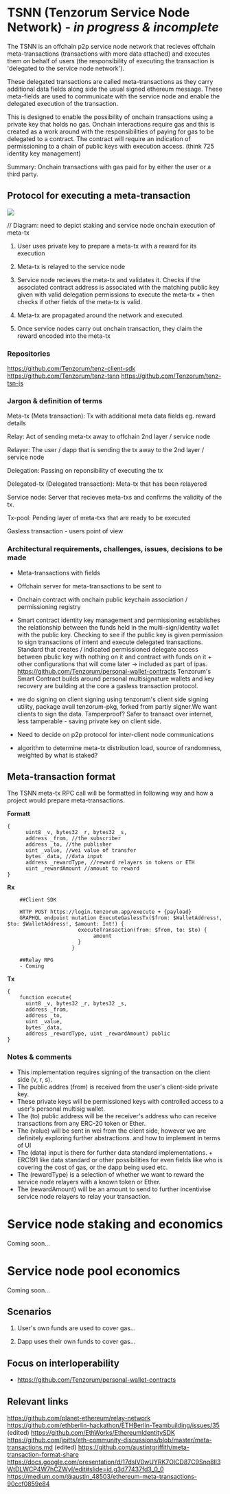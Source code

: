 # TSNN (Tenzorum Service Node Network) - *in progress & incomplete*

The TSNN is an offchain p2p service node network that recieves offchain meta-transactions (transactions with more data attached) and executes them on behalf of users (the responsibility of executing the transaction is 'delegated to the service node network').

These delegated transactions are called meta-transactions as they carry additional data fields along side the usual signed ethereum message. These meta-fields are used to communicate with the service node and enable the delegated execution of the transaction.

This is designed to enable the possibility of onchain transactions using a private key that holds no gas. Onchain interactions require gas and this is created as a work around with the responsibilities of paying for gas to be delegated to a contract. The contract will require an indication of permissioning to a chain of public keys with execution access. (think 725 identity key management)

Summary: Onchain transactions with gas paid for by either the user or a third party.

## Protocol for executing a meta-transaction

![](https://i.imgur.com/tY0PHGi.png)

// Diagram: need to depict staking and service node onchain execution of meta-tx

1. User uses private key to prepare a meta-tx with a reward for its execution

2. Meta-tx is relayed to the service node

3. Service node recieves the meta-tx and validates it. Checks if the associated contract address is associated with the matching public key given with valid delegation permissions to execute the meta-tx + then checks if other fields of the meta-tx is valid.

4. Meta-tx are propagated around the network and executed.

5. Once service nodes carry out onchain transaction, they claim the reward encoded into the meta-tx

### Repositories

https://github.com/Tenzorum/tenz-client-sdk
https://github.com/Tenzorum/tenz-tsnn
https://github.com/Tenzorum/tenz-tsn-js

### Jargon & definition of terms

Meta-tx (Meta transaction): Tx with additional meta data fields eg. reward details

Relay: Act of sending meta-tx away to offchain 2nd layer / service node

Relayer: The user / dapp that is sending the tx away to the 2nd layer / service node

Delegation: Passing on reponsibility of executing the tx

Delegated-tx (Delegated transaction): Meta-tx that has been relayered

Service node: Server that recieves meta-txs and confirms the validity of the tx.

Tx-pool: Pending layer of meta-txs that are ready to be executed

Gasless transaction - users point of view

### Architectural requirements, challenges, issues, decisions to be made

- Meta-transactions with fields
- Offchain server for meta-transactions to be sent to
- Onchain contract with onchain public keychain association / permissioning registry
- Smart contract identity key management and permissioning establishes the relationship between the funds held in the multi-sign/identity wallet with the public key. Checking to see if the public key is given permission to sign transactions of intent and execute delegated transactions. Standard that creates / indicated permissioned delegate access between pbulic key with nothing on it and contract with funds on it + other configurations that will come later -> included as part of ipas. https://github.com/Tenzorum/personal-wallet-contracts Tenzorum's Smart Contract builds around personal multisignature wallets and key recovery are building at the core a gasless transaction protocol. 
- we do signing on client signing using tenzorum's client side signing utility, package avail tenzorum-pkg, forked from partiy signer.We want clients to sign the data. Tamperproof? Safer to transact over internet, less tamperable - saving private key on client side. 

- Need to decide on p2p protocol for inter-client node communications

- algorithm to determine meta-tx distribution load, source of randomness, weighted by what is staked?

## Meta-transaction format

The TSNN meta-tx RPC call will be formatted in following way and how a project would prepare meta-transactions.

**Formatt**
```
{
      uint8 _v, bytes32 _r, bytes32 _s,
      address _from, //the subscriber
      address _to, //the publisher
      uint _value, //wei value of transfer
      bytes _data, //data input
      address _rewardType, //reward relayers in tokens or ETH
      uint _rewardAmount //amount to reward
}
```

**Rx**

```
    ##Client SDK

    HTTP POST https://login.tenzorum.app/execute + {payload}
    GRAPHQL endpoint mutation ExecuteGaslessTx($from: $WalletAddress!, $to: $WalletAddress!, $amount: Int!) {
                       executeTransaction(from: $from, to: $to) {
                            amount
                       }
                     }

    ##Relay RPG
    - Coming
```

**Tx**
```
{
    function execute(
      uint8 _v, bytes32 _r, bytes32 _s,
      address _from,
      address _to,
      uint _value,
      bytes _data,
      address _rewardType, uint _rewardAmount) public
}
```

### Notes & comments

- This implementation requires signing of the transaction on the client side (v, r, s).
- The public addres (from) is received from the user's client-side private key. 
- These private keys will be permissioned keys with controlled access to a user's personal multisig wallet. 
- The (to) public address will be the receiver's address who can receive transactions from any ERC-20 token or Ether. 
- The (value) will be sent in wei from the client side, however we are definitely exploring further abstractions. and how to implement in terms of UI
- The (data) input is there for further data standard implementations. + ERC191 like data standard or other possibilities for even fields like who is covering the cost of gas, or the dapp being used etc.
- The (rewardType) is a selection of whether we want to reward the service node relayers with a known token or Ether. 
- The (rewardAmount) will be an amount to send to further incentivise service node relayers to relay your transaction. 

# Service node staking and economics

Coming soon...

# Service node pool economics

Coming soon...


## Scenarios

1. User's own funds are used to cover gas...

2. Dapp uses their own funds to cover gas...


## Focus on interloperability

+ https://github.com/Tenzorum/personal-wallet-contracts

## Relevant links

https://github.com/planet-ethereum/relay-network
https://github.com/ethberlin-hackathon/ETHBerlin-Teambuilding/issues/35 (edited)
https://github.com/EthWorks/EthereumIdentitySDK
https://github.com/jpitts/eth-community-discussions/blob/master/meta-transactions.md (edited)
https://github.com/austintgriffith/meta-transaction-format-share
https://docs.google.com/presentation/d/17dsIV0wUYRK7OlCD87C9Snq8lI3WtDLWCP4W7hCZWyI/edit#slide=id.g3d77437fd3_0_0
https://medium.com/@austin_48503/ethereum-meta-transactions-90ccf0859e84
